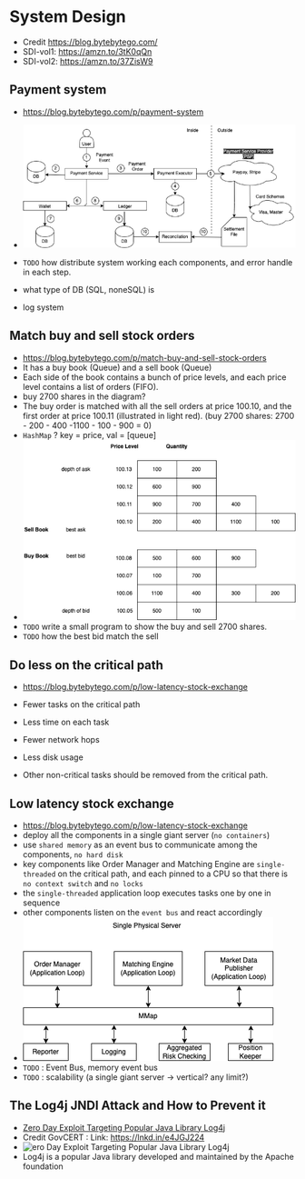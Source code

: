 # System Design

- Credit <https://blog.bytebytego.com/>
- SDI-vol1: <https://amzn.to/3tK0qQn>
- SDI-vol2: <https://amzn.to/37ZisW9>

## Payment system

- <https://blog.bytebytego.com/p/payment-system>

- ![Payment System](/A-System-Design/Img/payment_system.png)
- `TODO` how distribute system working each components, and error handle in each step.
- what type of DB (SQL, noneSQL) is
- log system

## Match buy and sell stock orders

- <https://blog.bytebytego.com/p/match-buy-and-sell-stock-orders>
- It has a buy book (Queue) and a sell book (Queue)
- Each side of the book contains a bunch of price levels, and each price level contains a list of orders (FIFO).
- buy 2700 shares in the diagram?
- The buy order is matched with all the sell orders at price 100.10, and the first order at price 100.11 (illustrated in light red). (buy 2700 shares: 2700 - 200 - 400 -1100 - 100 - 900 = 0)
- `HashMap` ? key = price, val = [queue]
- ![Match buy and sell stock orders](/A-System-Design/Img/match-buy-and-sell-stock-orders.png)
- `TODO` write a small program to show the buy and sell 2700 shares.
- `TODO` how the best bid match the sell

## Do less on the critical path

- <https://blog.bytebytego.com/p/low-latency-stock-exchange>

- Fewer tasks on the critical path
- Less time on each task
- Fewer network hops
- Less disk usage
- Other non-critical tasks should be removed from the critical path.

## Low latency stock exchange

- <https://blog.bytebytego.com/p/low-latency-stock-exchange>
- deploy all the components in a single giant server (`no containers`)
- use `shared memory` as an event bus to communicate among the components, `no hard disk`
- key components like Order Manager and Matching Engine are `single-threaded` on the critical path, and each pinned to a CPU so that there is `no context switch` and `no locks`
- the `single-threaded` application loop executes tasks one by one in sequence
- other components listen on the `event bus` and react accordingly
- ![Low latency stock exchange](/A-System-Design/Img/low-latency-stock-exchange.png)
- `TODO` : Event Bus, memory event bus
- `TODO` : scalability (a single giant server -> vertical? any limit?)

## The Log4j JNDI Attack and How to Prevent it

- [Zero Day Exploit Targeting Popular Java Library Log4j](https://www.govcert.ch/blog/zero-day-exploit-targeting-popular-java-library-log4j/)
- Credit GovCERT : Link: <https://lnkd.in/e4JGJ224>
- ![ero Day Exploit Targeting Popular Java Library Log4j](https://www.govcert.ch/blog/zero-day-exploit-targeting-popular-java-library-log4j/assets/log4j_attack.png)
- Log4j is a popular Java library developed and maintained by the Apache foundation

